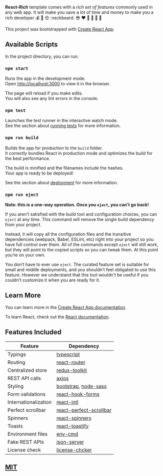**React-Rich** template comes with a _rich set of features_ commonly used in any web app. It will make you save a lot of time and money to make you a rich developer :moneybag: :money_with_wings: :heart_eyes: :neckbeard: :sunglasses: :heart: :tada: :confetti_ball: :gift: :hamburger:

This project was bootstrapped with [Create React App](https://github.com/facebook/create-react-app).

## Available Scripts

In the project directory, you can run:

### `npm start`

Runs the app in the development mode.<br />
Open [http://localhost:3000](http://localhost:3000) to view it in the browser.

The page will reload if you make edits.<br />
You will also see any lint errors in the console.

### `npm test`

Launches the test runner in the interactive watch mode.<br />
See the section about [running tests](https://facebook.github.io/create-react-app/docs/running-tests) for more information.

### `npm run build`

Builds the app for production to the `build` folder.<br />
It correctly bundles React in production mode and optimizes the build for the best performance.

The build is minified and the filenames include the hashes.<br />
Your app is ready to be deployed!

See the section about [deployment](https://facebook.github.io/create-react-app/docs/deployment) for more information.

### `npm run eject`

**Note: this is a one-way operation. Once you `eject`, you can’t go back!**

If you aren’t satisfied with the build tool and configuration choices, you can `eject` at any time. This command will remove the single build dependency from your project.

Instead, it will copy all the configuration files and the transitive dependencies (webpack, Babel, ESLint, etc) right into your project so you have full control over them. All of the commands except `eject` will still work, but they will point to the copied scripts so you can tweak them. At this point you’re on your own.

You don’t have to ever use `eject`. The curated feature set is suitable for small and middle deployments, and you shouldn’t feel obligated to use this feature. However we understand that this tool wouldn’t be useful if you couldn’t customize it when you are ready for it.

## Learn More

You can learn more in the [Create React App documentation](https://facebook.github.io/create-react-app/docs/getting-started).

To learn React, check out the [React documentation](https://reactjs.org/).

## Features Included

| Feature              | Dependency                                                                             |
| -------------------- | -------------------------------------------------------------------------------------- |
| Typings              | [typescript](https://www.typescriptlang.org/)                                          |
| Routing              | [react-router](https://reacttraining.com/react-router/)                                |
| Centralized store    | [redux-toolkit](https://redux-toolkit.js.org/)                                         |
| REST API calls       | [axios](https://github.com/axios/axios)                                                |
| Styling              | [bootstrap](https://getbootstrap.com/), [node-sass](https://github.com/sass/node-sass) |
| Form validations     | [react-hook-forms](https://react-hook-form.com)                                        |
| Internationalization | [react-intl](https://github.com/formatjs/react-intl)                                   |
| Perfect scrollbar    | [react-perfect-scrollbar](https://github.com/goldenyz/react-perfect-scrollbar)         |
| Spinners             | [react-spinners](https://github.com/davidhu2000/react-spinners)                        |
| Toasts               | [react-toastify](https://github.com/fkhadra/react-toastify)                            |
| Environment files    | [env-cmd](https://github.com/toddbluhm/env-cmd)                                        |
| Fake REST APIs       | [json-server](https://github.com/typicode/json-server)                                 |
| License check        | [license-chcker](https://github.com/davglass/license-checker)                          |

## [MIT](https://github.com/ajeetshah/react-rich/blob/master/LICENSE)
